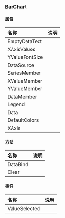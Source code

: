 ### BarChart

#### 属性
| 名称 | 说明 |
|:---|:---|
| EmptyDataText |  |
| XAxisValues |  |
| YValueFontSize |  |
| DataSource |  |
| SeriesMember |  |
| XValueMember |  |
| YValueMember |  |
| DataMember |  |
| Legend |  |
| Data |  |
| DefaultColors |  |
| XAxis |  |

#### 方法
| 名称 | 说明 |
|:---|:---|
| DataBind |  |
| Clear |  |

#### 事件
| 名称 | 说明 |
|:---|:---|
| ValueSelected |  |